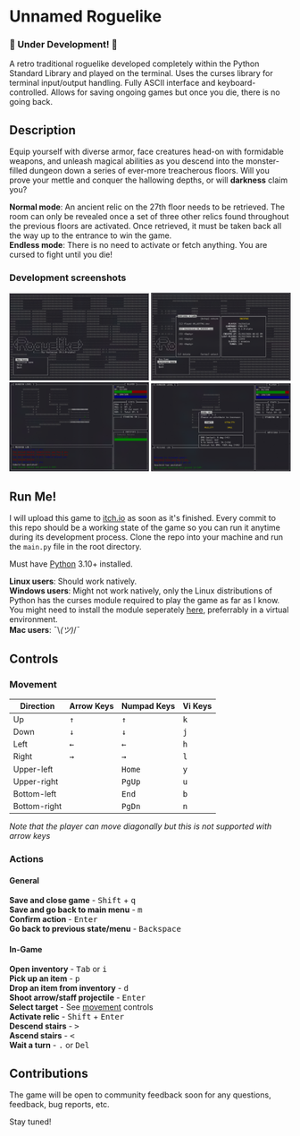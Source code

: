 # Unnamed Roguelike

### 🚧 Under Development! 🚧

A retro traditional roguelike developed completely within the Python Standard Library and played on the terminal. Uses the curses library for terminal input/output handling. Fully ASCII interface and keyboard-controlled. Allows for saving ongoing games but once you die, there is no going back.

## Description

Equip yourself with diverse armor, face creatures head-on with formidable weapons, and unleash magical abilities as you descend into the monster-filled dungeon down a series of ever-more treacherous floors. Will you prove your mettle and conquer the hallowing depths, or will **darkness** claim you?

**Normal mode**: An ancient relic on the 27th floor needs to be retrieved. The room can only be revealed once a set of three other relics found throughout the previous floors are activated. Once retrieved, it must be taken back all the way up to the entrance to win the game. <br>
**Endless mode**: There is no need to activate or fetch anything. You are cursed to fight until you die!

### Development screenshots

<img alt="A screenshot of the main menu with a randomly-generated dungeon background" src="screenshots/title_screen.png" width="250">
<img alt="A screenshot of the menu to select ongoing savegames for continuing" src="screenshots/continue_game_screen.png" width="250">
<img alt="A screenshot of your character going through a dungeon floor" src="screenshots/gameplay.png" width="250">
<img alt="A screenshot of choosing an attribute to level up" src="screenshots/levelup.png" width="250">

## Run Me!

I will upload this game to [itch.io](https://vaiterius.itch.io/) as soon as it's finished. Every commit to this repo should be a working state of the game so you can run it anytime during its development process. Clone the repo into your machine and run the `main.py` file in the root directory.

Must have [Python](https://www.python.org/) 3.10+ installed.

**Linux users**: Should work natively. <br>
**Windows users**: Might not work natively, only the Linux distributions of Python has the curses module required to play the game as far as I know. You might need to install the module seperately [here](https://pypi.org/project/windows-curses/), preferrably in a virtual environment. <br>
**Mac users**: ¯\\_(ツ)_/¯

## Controls

### Movement
| Direction    | Arrow Keys   | Numpad Keys     | Vi Keys      |
|--------------|--------------|-----------------|--------------|
| Up           | <kbd>↑</kbd> | <kbd>↑</kbd>    | <kbd>k</kbd> |
| Down         | <kbd>↓</kbd> | <kbd>↓</kbd>    | <kbd>j</kbd> |
| Left         | <kbd>←</kbd> | <kbd>←</kbd>    | <kbd>h</kbd> |
| Right        | <kbd>→</kbd> | <kbd>→</kbd>    | <kbd>l</kbd> |
| Upper-left   |              | <kbd>Home</kbd> | <kbd>y</kbd> |
| Upper-right  |              | <kbd>PgUp</kbd> | <kbd>u</kbd> |
| Bottom-left  |              | <kbd>End</kbd>  | <kbd>b</kbd> |
| Bottom-right |              | <kbd>PgDn</kbd> | <kbd>n</kbd> |

*Note that the player can move diagonally but this is not supported with arrow keys*

### Actions

#### General

**Save and close game** - <kbd>Shift</kbd> + <kbd>q</kbd> <br>
**Save and go back to main menu** - <kbd>m</kbd> <br>
**Confirm action** - <kbd>Enter</kbd> <br>
**Go back to previous state/menu** - <kbd>Backspace</kbd>

#### In-Game

**Open inventory** - <kbd>Tab</kbd> or <kbd>i</kbd> <br>
**Pick up an item** - <kbd>p</kbd> <br>
**Drop an item from inventory** - <kbd>d</kbd> <br>
**Shoot arrow/staff projectile** - <kbd>Enter</kbd> <br>
**Select target** - See [movement](#movement) controls <br>
**Activate relic** - <kbd>Shift</kbd> + <kbd>Enter</kbd> <br>
**Descend stairs** - <kbd>></kbd> <br>
**Ascend stairs** - <kbd><</kbd> <br>
**Wait a turn** - <kbd>.</kbd> or <kbd>Del</kbd>


## Contributions
The game will be open to community feedback soon for any questions, feedback, bug reports, etc.

Stay tuned!